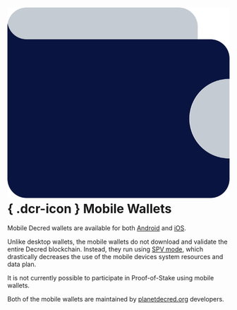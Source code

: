 # ![](../img/dcr-icons/Wallet.svg){ .dcr-icon } Mobile Wallets

Mobile Decred wallets are available for both
[Android](https://play.google.com/store/apps/details?id=com.decred.dcrandroid.mainnet)
and [iOS](https://apps.apple.com/us/app/decred-wallet/id1462247643).

Unlike desktop wallets, the mobile wallets do not download and validate the
entire Decred blockchain.
Instead, they run using [SPV mode](spv.md), which drastically decreases the use
of the mobile devices system resources and data plan.

It is not currently possible to participate in Proof-of-Stake using mobile
wallets.

Both of the mobile wallets are maintained by
[planetdecred.org](https://planetdecred.org) developers.
